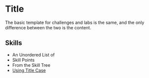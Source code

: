 # Title

The basic template for challenges and labs is the same, and the only difference between the two is the content.

## Skills

- An Unordered List of
- Skill Points
- From the Skill Tree
- [Using Title Case](https://en.wikipedia.org/wiki/Title_case)

